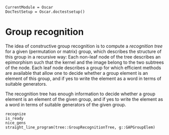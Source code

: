 ```@meta
CurrentModule = Oscar
DocTestSetup = Oscar.doctestsetup()
```

# Group recognition

The idea of constructive group recognition is to compute a *recognition tree*
for a given (permutation or matrix) group, which describes the structure
of this group in a recursive way:
Each non-leaf node of the tree describes an epimorphism such that
the kernel and the image belong to the two subtrees of the node.
Each leaf node describes a group for which efficient methods are available
that allow one to decide whether a group element is an element of this group,
and if yes to write the element as a word in terms of suitable generators.

The recognition tree has enough information to decide whether a group element
is an element of the given group,
and if yes to write the element as a word in terms of suitable generators
of the given group.

```@docs
recognize
is_ready
nice_gens
straight_line_program(tree::GroupRecognitionTree, g::GAPGroupElem)
```
